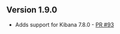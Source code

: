## Version 1.9.0

* Adds support for Kibana 7.8.0 - [PR #93](https://github.com/opendistro-for-elasticsearch/index-management-kibana-plugin/pull/93)

